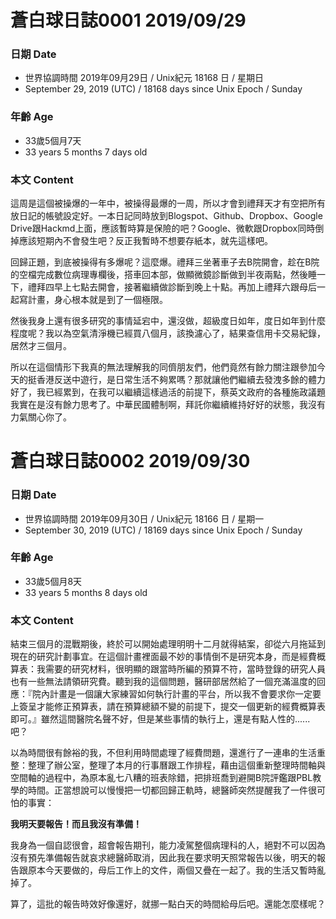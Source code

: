 # 蒼白球日誌0001 2019/09/29 #

### 日期 Date
* 世界協調時間 2019年09月29日 / Unix紀元 18168 日 / 星期日
* September 29, 2019 (UTC) / 18168 days since Unix Epoch / Sunday 

### 年齡 Age 
* 33歲5個月7天
* 33 years 5 months 7 days old

### 本文 Content 
這周是這個被操爆的一年中，被操得最爆的一周，所以才會到禮拜天才有空把所有放日記的帳號設定好。一本日記同時放到Blogspot、Github、Dropbox、Google Drive跟Hackmd上面，應該暫時算是保險的吧？Google、微軟跟Dropbox同時倒掉應該短期內不會發生吧？反正我暫時不想要存紙本，就先這樣吧。

回歸正題，到底被操得有多爆呢？這麼爆。禮拜三坐著車子去B院開會，趁在B院的空檔完成數位病理專欄後，搭車回本部，做顯微鏡診斷做到半夜兩點，然後睡一下，禮拜四早上七點去開會，接著繼續做診斷到晚上十點。再加上禮拜六跟母后一起寫計畫，身心根本就是到了一個極限。

然後我身上還有很多研究的事情延宕中，還沒做，超級度日如年，度日如年到什麼程度呢？我以為空氣清淨機已經買八個月，該換濾心了，結果查信用卡交易紀錄，居然才三個月。

所以在這個情形下我真的無法理解我的同儕朋友們，他們竟然有餘力關注跟參加今天的挺香港反送中遊行，是日常生活不夠累嗎？那就讓他們繼續去發洩多餘的體力好了，我已經累到，在我可以繼續這樣過活的前提下，蔡英文政府的各種施政議題我實在是沒有餘力思考了。中華民國體制啊，拜託你繼續維持好好的狀態，我沒有力氣關心你了。




# 蒼白球日誌0002 2019/09/30 #

### 日期 Date
* 世界協調時間 2019年09月30日 / Unix紀元 18166 日 / 星期一
* September 30, 2019 (UTC) / 18169 days since Unix Epoch / Sunday 

### 年齡 Age 
* 33歲5個月8天
* 33 years 5 months 8 days old

### 本文 Content 
結束三個月的混戰期後，終於可以開始處理明明十二月就得結案，卻從六月拖延到現在的研究計劃事宜。在這個計畫裡面最不妙的事情倒不是研究本身，而是經費概算表：我需要的研究材料，很明顯的跟當時所編的預算不符，當時登錄的研究人員也有一些無法請領研究費。聽到我的這個問題，醫研部居然給了一個充滿溫度的回應：『院內計畫是一個讓大家練習如何執行計畫的平台，所以我不會要求你一定要上簽呈才能修正預算表，請在預算總額不變的前提下，提交一個更新的經費概算表即可。』雖然這間醫院名聲不好，但是某些事情的執行上，還是有點人性的......吧？

以為時間很有餘裕的我，不但利用時間處理了經費問題，還進行了一連串的生活重整：整理了辦公室，整理了本月的行事曆跟工作排程，藉由這個重新整理時間軸與空間軸的過程中，為原本亂七八糟的班表除錯，把排班喬到避開B院評鑑跟PBL教學的時間。正當想說可以慢慢把一切都回歸正軌時，總醫師突然提醒我了一件很可怕的事實：

**我明天要報告！而且我沒有準備！**

我身為一個自認很會，超會報告期刊，能力凌駕整個病理科的人，絕對不可以因為沒有預先準備報告就哀求總醫師取消，因此我在要求明天照常報告以後，明天的報告跟原本今天要做的，母后工作上的文件，兩個又疊在一起了。我的生活又暫時亂掉了。

算了，這批的報告時效好像還好，就挪一點白天的時間給母后吧。還能怎麼樣呢？

